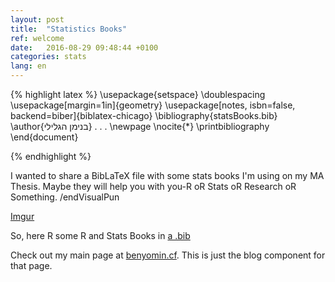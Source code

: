 ```yaml
---
layout: post
title:  "Statistics Books"
ref: welcome
date:   2016-08-29 09:48:44 +0100
categories: stats
lang: en
---
```

{% highlight latex %}
\usepackage{setspace}
\doublespacing
\usepackage[margin=1in]{geometry}
\usepackage[notes, isbn=false, backend=biber]{biblatex-chicago}
\bibliography{statsBooks.bib}
\author{בנימן הגלילי}
. . .
\newpage
\nocite{*}
\printbibliography
\end{document}

{% endhighlight %}

I wanted to share a BibLaTeX file with some stats books I'm using on my MA Thesis.
Maybe they will help you with you-R oR Stats oR Research oR Something. /endVisualPun

[Imgur](http://i.imgur.com/ta4Vx7q.png)

So, here R some R and Stats Books in [a .bib](https://github.com/paynito/dotfiles/blob/master/statsBooksAug29.bib)



Check out my main page at [benyomin.cf][benyomin-link].
This is just the blog component for that page.

[benyomin-link]: http://benyomin.cf
